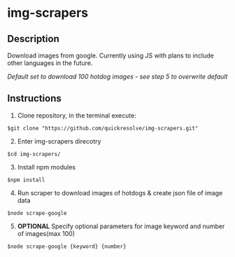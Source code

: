 # img-scrapers

## Description

Download images from google. Currently using JS with plans to include other languages in the future.

*Default set to download 100 hotdog images - see step 5 to overwrite default*

## Instructions

1. Clone repository, in the terminal execute:

  ```
  $git clone "https://github.com/quickresolve/img-scrapers.git"
  
  ```
2. Enter img-scrapers direcotry

```
$cd img-scrapers/

```

3. Install npm modules
 
 ```
 $npm install
 
 ```
 
4. Run scraper to download images of hotdogs & create json file of image data
 
  ```
  $node scrape-google
  
  ```
5. **OPTIONAL** Specify optional parameters for image keyword and number of images(max 100)
 
  ```
  $node scrape-google {keyword} {number}
  
  ```
 
 
 
